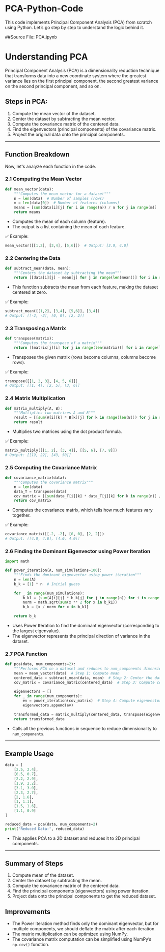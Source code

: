 # PCA-Python-Code
This code implements Principal Component Analysis (PCA) from scratch using Python. Let’s go step by step to understand the logic behind it.

##Source File:
PCA.ipynb

# Understanding PCA

Principal Component Analysis (PCA) is a dimensionality reduction technique that transforms data into a new coordinate system where the greatest variance lies on the first principal component, the second greatest variance on the second principal component, and so on.

## Steps in PCA:

1. Compute the mean vector of the dataset.
2. Center the dataset by subtracting the mean vector.
3. Compute the covariance matrix of the centered data.
4. Find the eigenvectors (principal components) of the covariance matrix.
5. Project the original data onto the principal components.

---

## Function Breakdown

Now, let's analyze each function in the code.

### 2.1 Computing the Mean Vector

```python
def mean_vector(data):
    """Computes the mean vector for a dataset"""
    n = len(data)  # Number of samples (rows)
    m = len(data[0])  # Number of features (columns)
    means = [sum(data[i][j] for i in range(n)) / n for j in range(m)]
    return means
```

- Computes the mean of each column (feature).
- The output is a list containing the mean of each feature.

✅ Example:

```python
mean_vector([[1,2], [3,4], [5,6]])  # Output: [3.0, 4.0]
```

### 2.2 Centering the Data

```python
def subtract_mean(data, mean):
    """Centers the dataset by subtracting the mean"""
    return [[data[i][j] - mean[j] for j in range(len(mean))] for i in range(len(data))]
```

- This function subtracts the mean from each feature, making the dataset centered at zero.

✅ Example:

```python
subtract_mean([[1,2], [3,4], [5,6]], [3,4])  
# Output: [[-2, -2], [0, 0], [2, 2]]
```

### 2.3 Transposing a Matrix

```python
def transpose(matrix):
    """Computes the transpose of a matrix"""
    return [[matrix[j][i] for j in range(len(matrix))] for i in range(len(matrix[0]))]
```

- Transposes the given matrix (rows become columns, columns become rows).

✅ Example:

```python
transpose([[1, 2, 3], [4, 5, 6]])  
# Output: [[1, 4], [2, 5], [3, 6]]
```

### 2.4 Matrix Multiplication

```python
def matrix_multiply(A, B):
    """Multiplies two matrices A and B"""
    result = [[sum(A[i][k] * B[k][j] for k in range(len(B))) for j in range(len(B[0]))] for i in range(len(A))]
    return result
```

- Multiplies two matrices using the dot product formula.

✅ Example:

```python
matrix_multiply([[1, 2], [3, 4]], [[5, 6], [7, 8]])
# Output: [[19, 22], [43, 50]]
```

### 2.5 Computing the Covariance Matrix

```python
def covariance_matrix(data):
    """Computes the covariance matrix"""
    n = len(data)
    data_T = transpose(data)
    cov_matrix = [[sum(data_T[i][k] * data_T[j][k] for k in range(n)) / (n - 1) for j in range(len(data_T))] for i in range(len(data_T))]
    return cov_matrix
```

- Computes the covariance matrix, which tells how much features vary together.

✅ Example:

```python
covariance_matrix([[-2, -2], [0, 0], [2, 2]])  
# Output: [[4.0, 4.0], [4.0, 4.0]]
```

### 2.6 Finding the Dominant Eigenvector using Power Iteration

```python
import math

def power_iteration(A, num_simulations=100):
    """Finds the dominant eigenvector using power iteration"""
    n = len(A)
    b_k = [1] * n  # Initial guess
    
    for _ in range(num_simulations):
        b_k1 = [sum(A[i][j] * b_k[j] for j in range(n)) for i in range(n)]
        norm = math.sqrt(sum(x ** 2 for x in b_k1))
        b_k = [x / norm for x in b_k1]
    
    return b_k
```

- Uses Power Iteration to find the dominant eigenvector (corresponding to the largest eigenvalue).
- The eigenvector represents the principal direction of variance in the dataset.

### 2.7 PCA Function

```python
def pca(data, num_components=2):
    """Performs PCA on a dataset and reduces to num_components dimensions"""
    mean = mean_vector(data)  # Step 1: Compute mean
    centered_data = subtract_mean(data, mean)  # Step 2: Center the data
    cov_matrix = covariance_matrix(centered_data)  # Step 3: Compute covariance matrix
    
    eigenvectors = []
    for _ in range(num_components):
        ev = power_iteration(cov_matrix)  # Step 4: Compute eigenvectors
        eigenvectors.append(ev)
    
    transformed_data = matrix_multiply(centered_data, transpose(eigenvectors))  # Step 5: Project data
    return transformed_data
```

- Calls all the previous functions in sequence to reduce dimensionality to `num_components`.

---

## Example Usage

```python
data = [
    [2.5, 2.4],
    [0.5, 0.7],
    [2.2, 2.9],
    [1.9, 2.2],
    [3.1, 3.0],
    [2.3, 2.7],
    [2, 1.6],
    [1, 1.1],
    [1.5, 1.6],
    [1.1, 0.9]
]

reduced_data = pca(data, num_components=2)
print("Reduced Data:", reduced_data)
```

- This applies PCA to a 2D dataset and reduces it to 2D principal components.

---

## Summary of Steps

1. Compute mean of the dataset.
2. Center the dataset by subtracting the mean.
3. Compute the covariance matrix of the centered data.
4. Find the principal components (eigenvectors) using power iteration.
5. Project data onto the principal components to get the reduced dataset.

## Improvements

- The Power Iteration method finds only the dominant eigenvector, but for multiple components, we should deflate the matrix after each iteration.
- The matrix multiplication can be optimized using NumPy.
- The covariance matrix computation can be simplified using NumPy’s `np.cov()` function.

